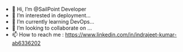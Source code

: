 - 👋 Hi, I’m @SailPoint Developer
- 👀 I’m interested in deployment...
- 🌱 I’m currently learning DevOps...
- 💞️ I’m looking to collaborate on ...
- 📫 How to reach me : https://www.linkedin.com/in/indrajeet-kumar-ab6336202

<!---
IndrDevOps/IndrDevOps is a ✨ special ✨ repository because its `README.md` (this file) appears on your GitHub profile.
You can click the Preview link to take a look at your changes.
--->
